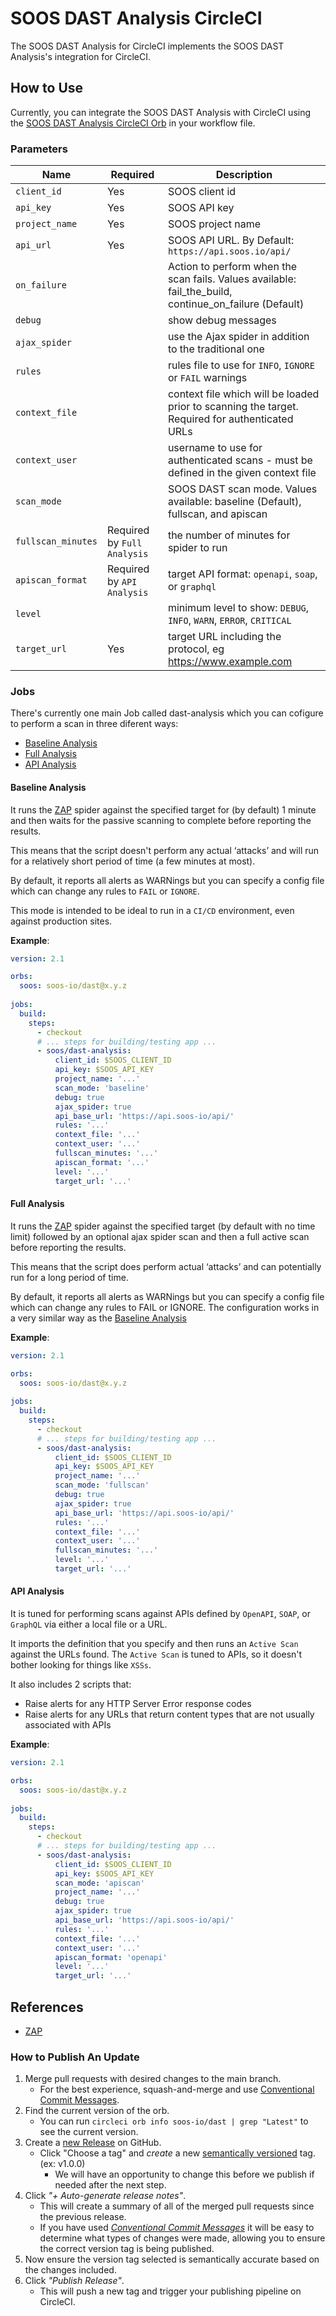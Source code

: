 # SOOS DAST Analysis CircleCI

The SOOS DAST Analysis for CircleCI implements the SOOS DAST Analysis's integration for CircleCI.

## How to Use

Currently, you can integrate the SOOS DAST Analysis with CircleCI using the [SOOS DAST Analysis CircleCI Orb](https://circleci.com/developer/orbs/orb/soos-io/dast) in your workflow file. 

### Parameters
| Name              | Required                    | Description                                                                                          |
|-------------------|-----------------------------|------------------------------------------------------------------------------------------------------|
| `client_id`       | Yes                         | SOOS client id                                                                                       |
| `api_key`         | Yes                         | SOOS API key                                                                                         |
| `project_name`    | Yes                         | SOOS project name                                                                                    |
| `api_url`         | Yes                         | SOOS API URL. By Default: `https://api.soos.io/api/`                                                 |
| `on_failure`      |                             | Action to perform when the scan fails. Values available: fail_the_build, continue_on_failure (Default) |
| `debug`           |                             | show debug messages                                                                                  |
| `ajax_spider`     |                             | use the Ajax spider in addition to the traditional one                                               |
| `rules`           |                             | rules file to use for `INFO`, `IGNORE` or `FAIL` warnings                                            |
| `context_file`    |                             | context file which will be loaded prior to scanning the target. Required for authenticated URLs      |
| `context_user`    |                             | username to use for authenticated scans - must be defined in the given context file                  |
| `scan_mode`       |                             | SOOS DAST scan mode. Values available: baseline (Default), fullscan, and apiscan                     |
| `fullscan_minutes`| Required by `Full Analysis` | the number of minutes for spider to run                                                              |
| `apiscan_format`  | Required by `API Analysis`  | target API format: `openapi`, `soap`, or `graphql`                                                   |
| `level`           |                             | minimum level to show: `DEBUG`, `INFO`, `WARN`, `ERROR`, `CRITICAL`                                  |
| `target_url`      | Yes                         | target URL including the protocol, eg https://www.example.com                                        |


### Jobs
There's currently one main Job called dast-analysis which you can cofigure to perform a scan in three diferent ways:
- [Baseline Analysis](#baseline-analysis)
- [Full Analysis](#full-analysis)
- [API Analysis](#api-analysis)

#### Baseline Analysis
It runs the [ZAP](https://www.zaproxy.org/) spider against the specified target for (by default) 1 minute and then waits for the passive scanning to complete before reporting the results.

This means that the script doesn't perform any actual ‘attacks’ and will run for a relatively short period of time (a few minutes at most).

By default, it reports all alerts as WARNings but you can specify a config file which can change any rules to `FAIL` or `IGNORE`.

This mode is intended to be ideal to run in a `CI/CD` environment, even against production sites.

**Example**:
``` yaml
version: 2.1

orbs:
  soos: soos-io/dast@x.y.z
  
jobs:
  build:
    steps:
      - checkout
      # ... steps for building/testing app ...
      - soos/dast-analysis:
          client_id: $SOOS_CLIENT_ID
          api_key: $SOOS_API_KEY
          project_name: '...'
          scan_mode: 'baseline'
          debug: true
          ajax_spider: true
          api_base_url: 'https://api.soos-io/api/'
          rules: '...'
          context_file: '...'
          context_user: '...'
          fullscan_minutes: '...'
          apiscan_format: '...'
          level: '...'
          target_url: '...'
```

#### Full Analysis
It runs the [ZAP](https://www.zaproxy.org/) spider against the specified target (by default with no time limit) followed by an optional ajax spider scan and then a full active scan before reporting the results.

This means that the script does perform actual ‘attacks’ and can potentially run for a long period of time.

By default, it reports all alerts as WARNings but you can specify a config file which can change any rules to FAIL or IGNORE. The configuration works in a very similar way as the [Baseline Analysis](#baseline-analysis)

**Example**:
``` yaml
version: 2.1

orbs:
  soos: soos-io/dast@x.y.z
  
jobs:
  build:
    steps:
      - checkout
      # ... steps for building/testing app ...
      - soos/dast-analysis:
          client_id: $SOOS_CLIENT_ID
          api_key: $SOOS_API_KEY
          project_name: '...'
          scan_mode: 'fullscan'
          debug: true
          ajax_spider: true
          api_base_url: 'https://api.soos-io/api/'
          rules: '...'
          context_file: '...'
          context_user: '...'
          fullscan_minutes: '...'
          level: '...'
          target_url: '...'
```

#### API Analysis
It is tuned for performing scans against APIs defined by `OpenAPI`, `SOAP`, or `GraphQL` via either a local file or a URL.

It imports the definition that you specify and then runs an `Active Scan` against the URLs found. The `Active Scan` is tuned to APIs, so it doesn't bother looking for things like `XSSs`.

It also includes 2 scripts that:
- Raise alerts for any HTTP Server Error response codes
- Raise alerts for any URLs that return content types that are not usually associated with APIs

**Example**:
``` yaml
version: 2.1

orbs:
  soos: soos-io/dast@x.y.z
  
jobs:
  build:
    steps:
      - checkout
      # ... steps for building/testing app ...
      - soos/dast-analysis:
          client_id: $SOOS_CLIENT_ID
          api_key: $SOOS_API_KEY
          scan_mode: 'apiscan'
          project_name: '...'
          debug: true
          ajax_spider: true
          api_base_url: 'https://api.soos-io/api/'
          rules: '...'
          context_file: '...'
          context_user: '...'
          apiscan_format: 'openapi'
          level: '...'
          target_url: '...'
```

## References
 - [ZAP](https://www.zaproxy.org/)


### How to Publish An Update
1. Merge pull requests with desired changes to the main branch.
    - For the best experience, squash-and-merge and use [Conventional Commit Messages](https://conventionalcommits.org/).
2. Find the current version of the orb.
    - You can run `circleci orb info soos-io/dast | grep "Latest"` to see the current version.
3. Create a [new Release](https://github.com/soos-io/soos-dast-circleci-orb/releases/new) on GitHub.
    - Click "Choose a tag" and _create_ a new [semantically versioned](http://semver.org/) tag. (ex: v1.0.0)
      - We will have an opportunity to change this before we publish if needed after the next step.
4.  Click _"+ Auto-generate release notes"_.
    - This will create a summary of all of the merged pull requests since the previous release.
    - If you have used _[Conventional Commit Messages](https://conventionalcommits.org/)_ it will be easy to determine what types of changes were made, allowing you to ensure the correct version tag is being published.
5. Now ensure the version tag selected is semantically accurate based on the changes included.
6. Click _"Publish Release"_.
    - This will push a new tag and trigger your publishing pipeline on CircleCI.

